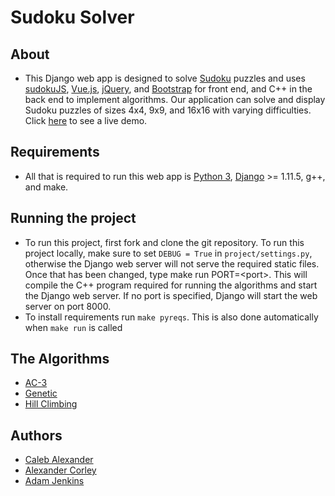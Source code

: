 # Sudoku Solver

## About
* This Django web app is designed to solve [Sudoku][sudoku link] puzzles and uses 
  [sudokuJS][sudokuJS link], [Vue.js][vuejs link], [jQuery][jquery link], 
  and [Bootstrap][bootstrap link] for front end, and C++ in the back end to implement algorithms.
  Our application can solve and display Sudoku puzzles of sizes 4x4, 9x9, and 16x16 with varying
  difficulties. Click [here][divc link] to see a live demo.

## Requirements
* All that is required to run this web app is [Python 3][python link], 
  [Django][django link] >= 1.11.5, g++, and make.

## Running the project
* To run this project, first fork and clone the git repository. To run this project locally, make sure to set 
  `DEBUG = True` in `project/settings.py`, otherwise the Django web server will not serve the 
  required static files. Once that has been changed, type make run PORT=&lt;port&gt;. This will compile 
  the C++ program required for running the algorithms and start the Django web server. If no port is specified, 
  Django will start the web server on port 8000. 
* To install requirements run `make pyreqs`.
    This is also done automatically when `make run` is called

## The Algorithms
* [AC-3][ac3 wiki]
* [Genetic][genetic wiki]
* [Hill Climbing][hill wiki]

## Authors
* [Caleb Alexander][caleb github]
* [Alexander Corley][xandy github]
* [Adam Jenkins][adam github]

[adam github]:	https://github.com/adamjenkins1
[xandy github]:	https://github.com/archer31
[caleb github]:	https://github.com/calexander13

[ac3 wiki]: https://en.wikipedia.org/wiki/AC-3_algorithm
[genetic wiki]: https://en.wikipedia.org/wiki/Genetic_algorithm
[hill wiki]: https://en.wikipedia.org/wiki/Hill_climbing
[sudokuJS link]: https://github.com/pocketjoso/sudokuJS
[sudoku link]: https://en.wikipedia.org/wiki/Sudoku
[jquery link]: https://jquery.com/
[bootstrap link]: https://getbootstrap.com/
[python link]: https://www.python.org/downloads/
[django link]: https://www.djangoproject.com/
[divc link]: http://sudoku.divisionc.com
[vuejs link]: https://vuejs.org/
